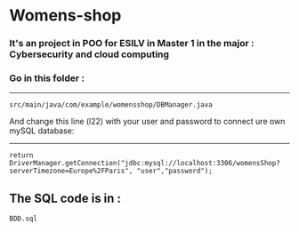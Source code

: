 # Womens-shop
### It's an project in POO for ESILV in Master 1 in the major : Cybersecurity and cloud computing

### Go in this folder :

---
    src/main/java/com/example/womensshop/DBManager.java

And change this line (l22) with your user and password to connect ure own mySQL database:

---
    return DriverManager.getConnection("jdbc:mysql://localhost:3306/womensShop?serverTimezone=Europe%2FParis", "user","password");
    
The SQL code is in :
---
    BDD.sql
